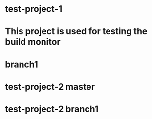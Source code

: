 # test-project-1
# This project is used for testing the build monitor
# branch1
# test-project-2 master
# test-project-2 branch1
